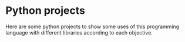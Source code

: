 # Python projects

Here are some python projects to show some uses of this programming language with different libraries according to each objective.
